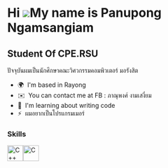 Hi ![](https://user-images.githubusercontent.com/18350557/176309783-0785949b-9127-417c-8b55-ab5a4333674e.gif)My name is Panupong Ngamsangiam
============================================================================================================================================

Student Of CPE.RSU
------------------

ปัจจุบันผมเป็นนักศึกษาคณะวิศวกรรมคอมพิวเตอร์ มอรังสิต

* 🌍  I'm based in Rayong
* ✉️  You can contact me at FB : ภาณุพงศ์ งามเสงี่ยม
* 🧠  I'm learning about writing code
* ⚡  ผมอยากเป็นโปรแกรมเมอร์

### Skills


<p align="left">
<a href="https://docs.microsoft.com/en-us/cpp/?view=msvc-170" target="_blank" rel="noreferrer"><img src="https://raw.githubusercontent.com/danielcranney/readme-generator/main/public/icons/skills/cplusplus-colored.svg" width="36" height="36" alt="C++" /></a><a href="https://docs.microsoft.com/en-us/cpp/?view=msvc-170" target="_blank" rel="noreferrer"><img src="https://raw.githubusercontent.com/danielcranney/readme-generator/main/public/icons/skills/c-colored.svg" width="36" height="36" alt="C" /></a>
</p>
